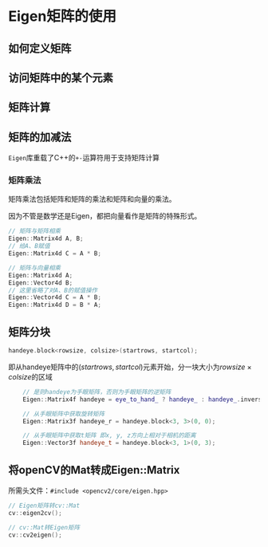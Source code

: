 # Eigen矩阵的使用

## 如何定义矩阵

## 访问矩阵中的某个元素

## 矩阵计算

## 矩阵的加减法

`Eigen`库重载了C++的`+-`运算符用于支持矩阵计算

### 矩阵乘法

矩阵乘法包括矩阵和矩阵的乘法和矩阵和向量的乘法。

因为不管是数学还是Eigen，都把向量看作是矩阵的特殊形式。

```cpp
// 矩阵与矩阵相乘
Eigen::Matrix4d A, B;
// 给A、B赋值
Eigen::Matrix4d C = A * B;

// 矩阵与向量相乘
Eigen::Matrix4d A;
Eigen::Vector4d B;
// 这里省略了对A、B的赋值操作
Eigen::Vector4d C = A * B;
Eigen::Matrix4d D = B * A;
```

## 矩阵分块

```cpp
handeye.block<rowsize, colsize>(startrows, startcol);
```

即从handeye矩阵中的$(startrows, startcol)$元素开始，分一块大小为$rowsize \times colsize$的区域

```cpp
    // 是则handeye为手眼矩阵，否则为手眼矩阵的逆矩阵
    Eigen::Matrix4f handeye = eye_to_hand_ ? handeye_ : handeye_.inverse();

    // 从手眼矩阵中获取旋转矩阵
    Eigen::Matrix3f handeye_r = handeye.block<3, 3>(0, 0);

    // 从手眼矩阵中获取t矩阵 即x, y, z方向上相对于相机的距离
    Eigen::Vector3f handeye_t = handeye.block<3, 1>(0, 3);
```

## 将openCV的Mat转成Eigen::Matrix

所需头文件：`#include <opencv2/core/eigen.hpp>`

```cpp
// Eigen矩阵转cv::Mat
cv::eigen2cv();

// cv::Mat转Eigen矩阵
cv::cv2eigen();
```
